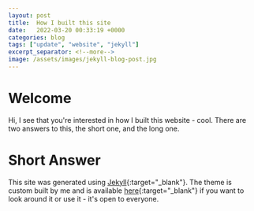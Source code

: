 ```yaml
---
layout: post
title:  How I built this site
date:   2022-03-20 00:33:19 +0000
categories: blog
tags: ["update", "website", "jekyll"]
excerpt_separator: <!--more-->
image: /assets/images/jekyll-blog-post.jpg
---
```

# Welcome
Hi, I see that you're interested in how I built this website - cool. There are two answers to this, the short one, and the long one.

# Short Answer
This site was generated using [Jekyll](https://www.jekyllrb.com){:target="_blank"}. The theme is custom built by me and is available [here](https://github.com/eoinparkinson/portfolio-site){:target="_blank"} if you want to look around it or use it - it's open to everyone.